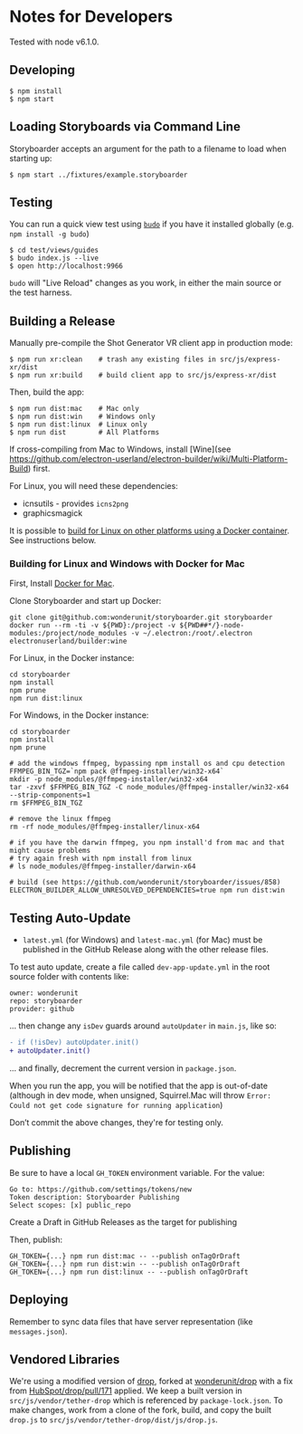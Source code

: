 # Notes for Developers

Tested with node v6.1.0.

## Developing

    $ npm install
    $ npm start

## Loading Storyboards via Command Line

Storyboarder accepts an argument for the path to a filename to load when starting up:

    $ npm start ../fixtures/example.storyboarder

## Testing

You can run a quick view test using [`budo`](https://github.com/mattdesl/budo) if you have it installed globally (e.g. `npm install -g budo`)

    $ cd test/views/guides
    $ budo index.js --live
    $ open http://localhost:9966

`budo` will "Live Reload" changes as you work, in either the main source or the test harness.

## Building a Release

Manually pre-compile the Shot Generator VR client app in production mode:

    $ npm run xr:clean    # trash any existing files in src/js/express-xr/dist
    $ npm run xr:build    # build client app to src/js/express-xr/dist

Then, build the app:

    $ npm run dist:mac    # Mac only
    $ npm run dist:win    # Windows only
    $ npm run dist:linux  # Linux only
    $ npm run dist        # All Platforms

If cross-compiling from Mac to Windows, install [Wine](see https://github.com/electron-userland/electron-builder/wiki/Multi-Platform-Build) first.

For Linux, you will need these dependencies:

- icnsutils - provides `icns2png`
- graphicsmagick

It is possible to [build for Linux on other platforms using a Docker container](https://www.electron.build/multi-platform-build#build-electron-app-using-docker-on-a-local-machine). See instructions below.

### Building for Linux and Windows with Docker for Mac

First, Install [Docker for Mac](https://www.docker.com/docker-mac).

Clone Storyboarder and start up Docker:
```
git clone git@github.com:wonderunit/storyboarder.git storyboarder
docker run --rm -ti -v ${PWD}:/project -v ${PWD##*/}-node-modules:/project/node_modules -v ~/.electron:/root/.electron electronuserland/builder:wine
```

For Linux, in the Docker instance:
```
cd storyboarder
npm install
npm prune
npm run dist:linux
```

For Windows, in the Docker instance:
```
cd storyboarder
npm install
npm prune

# add the windows ffmpeg, bypassing npm install os and cpu detection
FFMPEG_BIN_TGZ=`npm pack @ffmpeg-installer/win32-x64`
mkdir -p node_modules/@ffmpeg-installer/win32-x64
tar -zxvf $FFMPEG_BIN_TGZ -C node_modules/@ffmpeg-installer/win32-x64 --strip-components=1
rm $FFMPEG_BIN_TGZ

# remove the linux ffmpeg
rm -rf node_modules/@ffmpeg-installer/linux-x64

# if you have the darwin ffmpeg, you npm install'd from mac and that might cause problems
# try again fresh with npm install from linux
# ls node_modules/@ffmpeg-installer/darwin-x64

# build (see https://github.com/wonderunit/storyboarder/issues/858)
ELECTRON_BUILDER_ALLOW_UNRESOLVED_DEPENDENCIES=true npm run dist:win
```

## Testing Auto-Update

- `latest.yml` (for Windows) and `latest-mac.yml` (for Mac) must be published in the GitHub Release along with the other release files.

To test auto update, create a file called `dev-app-update.yml` in the root source folder with contents like:

```
owner: wonderunit
repo: storyboarder
provider: github
```

... then change any `isDev` guards around `autoUpdater` in `main.js`, like so:

```diff
- if (!isDev) autoUpdater.init()
+ autoUpdater.init()
```

... and finally, decrement the current version in `package.json`.

When you run the app, you will be notified that the app is out-of-date (although in dev mode, when unsigned, Squirrel.Mac will throw `Error: Could not get code signature for running application`)

Don’t commit the above changes, they're for testing only.

## Publishing

Be sure to have a local `GH_TOKEN` environment variable. For the value:

    Go to: https://github.com/settings/tokens/new
    Token description: Storyboarder Publishing
    Select scopes: [x] public_repo

Create a Draft in GitHub Releases as the target for publishing

Then, publish:

    GH_TOKEN={...} npm run dist:mac -- --publish onTagOrDraft
    GH_TOKEN={...} npm run dist:win -- --publish onTagOrDraft
    GH_TOKEN={...} npm run dist:linux -- --publish onTagOrDraft

## Deploying

Remember to sync data files that have server representation (like `messages.json`).

## Vendored Libraries

We're using a modified version of [drop](https://github.com/HubSpot/drop), forked at [wonderunit/drop](https://github.com/wonderunit/drop) with a fix from [HubSpot/drop/pull/171](https://github.com/HubSpot/drop/pull/171) applied.
We keep a built version in `src/js/vendor/tether-drop` which is referenced by `package-lock.json`.
To make changes, work from a clone of the fork, build, and copy the built `drop.js` to `src/js/vendor/tether-drop/dist/js/drop.js`.

